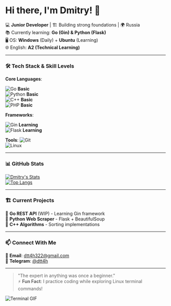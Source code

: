 # Hi there, I'm Dmitry! 👋 

💻 **Junior Developer** | 🏗️ Building strong foundations | 🌍 Russia  
📚 Currently learning: **Go (Gin) & Python (Flask)**  
🖥️ OS: **Windows** (Daily) + **Ubuntu** (Learning)  
🌐 English: **A2 (Technical Learning)**  

---

### 🛠️ Tech Stack & Skill Levels

**Core Languages**:

![Go](https://img.shields.io/badge/Go-00ADD8?style=flat&logo=go&logoColor=white) **Basic**  
![Python](https://img.shields.io/badge/Python-3776AB?style=flat&logo=python&logoColor=white) **Basic**  
![C++](https://img.shields.io/badge/C++-00599C?style=flat&logo=c%2B%2B&logoColor=white) **Basic**  
![PHP](https://img.shields.io/badge/PHP-777BB4?style=flat&logo=php&logoColor=white) **Basic**  

**Frameworks**:

![Gin](https://img.shields.io/badge/Gin-00ADD8?style=flat&logo=go&logoColor=white) **Learning**  
![Flask](https://img.shields.io/badge/Flask-000000?style=flat&logo=flask&logoColor=white) **Learning**  

**Tools**:
![Git](https://img.shields.io/badge/Git-F05032?style=flat&logo=git&logoColor=white)  
![Linux](https://img.shields.io/badge/Ubuntu-E95420?style=flat&logo=ubuntu&logoColor=white)  

---

### 📊 GitHub Stats

[![Dmitry's Stats](https://github-readme-stats.vercel.app/api?username=d0n77ryth1s4th0m3&show_icons=true&theme=radical)](https://github.com/d0n77ryth1s4th0m3)  
[![Top Langs](https://github-readme-stats.vercel.app/api/top-langs/?username=d0n77ryth1s4th0m3&layout=compact&theme=radical)](https://github.com/d0n77ryth1s4th0m3)

---

### 🏗️ Current Projects

🔸 **Go REST API** (WIP) - Learning Gin framework  
🔸 **Python Web Scraper** - Flask + BeautifulSoup  
🔸 **C++ Algorithms** - Sorting implementations  

---

### 📫 Connect With Me

📧 **Email**: dtt4h322@gmail.com  
💬 **Telegram**: [@dtt4h](https://t.me/dtt4h)   

---

> "The expert in anything was once a beginner."  
> ⚡ **Fun Fact**: I practice coding while exploring Linux terminal commands!  

![Terminal GIF](https://media.giphy.com/media/3oKIPnAiaMCws8nOsE/giphy.gif)

